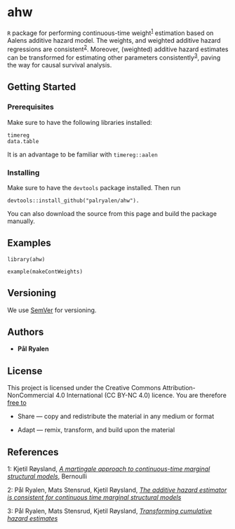 # ahw

```R``` package for performing continuous-time weight<sup>[1](#cont_msm)</sup> estimation based on Aalens additive hazard model. The weights, and weighted additive hazard regressions are consistent<sup>[2](#additive_consistent)</sup>. Moreover, (weighted) additive hazard estimates can be transformed for estimating other parameters consistently<sup>[3](#transforming)</sup>, paving the way for causal survival analysis.

## Getting Started


### Prerequisites

Make sure to have the following libraries installed:

```
timereg
data.table
```
It is an advantage to be familiar with ```timereg::aalen```

### Installing

Make sure to have the ``devtools`` package installed. Then run

```
devtools::install_github("palryalen/ahw").
```

You can also download the source from this page and build the package manually.


## Examples

```
library(ahw)

example(makeContWeights)
```

## Versioning

We use [SemVer](http://semver.org/) for versioning.

## Authors

* **Pål Ryalen**

## License

This project is licensed under the Creative Commons Attribution-NonCommercial 4.0 International (CC BY-NC 4.0) licence. You are therefore [free to](https://creativecommons.org/licenses/by-nc/4.0/)

* Share — copy and redistribute the material in any medium or format

* Adapt — remix, transform, and build upon the material


## References

<a name="cont_msm">1</a>: Kjetil Røysland, [*A martingale approach to continuous-time marginal structural models*](https://projecteuclid.org/euclid.bj/1310042849), Bernoulli


<a name="additive_consistent">2</a>: Pål Ryalen, Mats Stensrud, Kjetil Røysland, [*The additive hazard estimator is consistent for continuous time marginal structural models*](https://arxiv.org/abs/1802.01946) 


<a name="transforming">3</a>: Pål Ryalen, Mats Stensrud, Kjetil Røysland, [*Transforming cumulative hazard estimates*](https://arxiv.org/abs/1710.07422v3)

<!---
[^fn1]: Kjetil Røysland (2011), *A martingale approach to continuous-time marginal structural models*, Bernoulli, [link](https://projecteuclid.org/euclid.bj/1310042849)
-->

